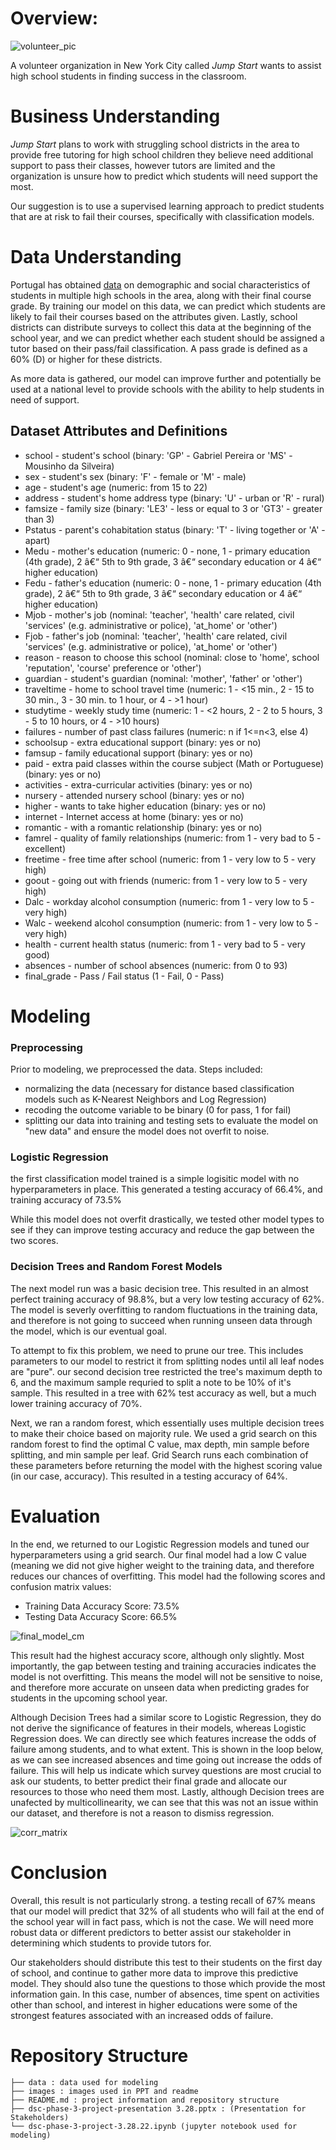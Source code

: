 # Overview:

![volunteer_pic](https://github.com/sabinabains/dsc-phase-3-project/blob/main/images/volunteer_pic.jpg)

A volunteer organization in New York City called *Jump Start* wants to assist high school students in finding success in the classroom.

# Business Understanding

*Jump Start* plans to work with struggling school districts in the area to provide free tutoring for high school children they believe need additional support to pass their classes, however tutors are limited and the organization is unsure how to predict which students will need support the most.

Our suggestion is to use a supervised learning approach to predict students that are at risk to fail their courses, specifically with classification models. 

# Data Understanding

Portugal has obtained [data](https://www.kaggle.com/impapan/student-performance-data-set) on demographic and social characteristics of students in multiple high schools in the area, along with their final course grade. By training our model on this data, we can predict which students are likely to fail their courses based on the attributes given. Lastly, school districts can distribute surveys to collect this data at the beginning of the school year, and we can predict whether each student should be assigned a tutor based on their pass/fail classification. A pass grade is defined as a 60% (D) or higher for these districts.

As more data is gathered, our model can improve further and potentially be used at a national level to provide schools with the ability to help students in need of support. 

## Dataset Attributes and Definitions

* school - student's school (binary: 'GP' - Gabriel Pereira or 'MS' - Mousinho da Silveira)
* sex - student's sex (binary: 'F' - female or 'M' - male)
* age - student's age (numeric: from 15 to 22)
* address - student's home address type (binary: 'U' - urban or 'R' - rural)
* famsize - family size (binary: 'LE3' - less or equal to 3 or 'GT3' - greater than 3)
* Pstatus - parent's cohabitation status (binary: 'T' - living together or 'A' - apart)
* Medu - mother's education (numeric: 0 - none, 1 - primary education (4th grade), 2 â€“ 5th to 9th grade, 3 â€“ secondary education or 4 â€“ higher education)
* Fedu - father's education (numeric: 0 - none, 1 - primary education (4th grade), 2 â€“ 5th to 9th grade, 3 â€“ secondary education or 4 â€“ higher education)
* Mjob - mother's job (nominal: 'teacher', 'health' care related, civil 'services' (e.g. administrative or police), 'at_home' or 'other')
* Fjob - father's job (nominal: 'teacher', 'health' care related, civil 'services' (e.g. administrative or police), 'at_home' or 'other')
* reason - reason to choose this school (nominal: close to 'home', school 'reputation', 'course' preference or 'other')
* guardian - student's guardian (nominal: 'mother', 'father' or 'other')
* traveltime - home to school travel time (numeric: 1 - <15 min., 2 - 15 to 30 min., 3 - 30 min. to 1 hour, or 4 - >1 hour)
* studytime - weekly study time (numeric: 1 - <2 hours, 2 - 2 to 5 hours, 3 - 5 to 10 hours, or 4 - >10 hours)
* failures - number of past class failures (numeric: n if 1<=n<3, else 4)
* schoolsup - extra educational support (binary: yes or no)
* famsup - family educational support (binary: yes or no)
* paid - extra paid classes within the course subject (Math or Portuguese) (binary: yes or no)
* activities - extra-curricular activities (binary: yes or no)
* nursery - attended nursery school (binary: yes or no)
* higher - wants to take higher education (binary: yes or no)
* internet - Internet access at home (binary: yes or no)
* romantic - with a romantic relationship (binary: yes or no)
* famrel - quality of family relationships (numeric: from 1 - very bad to 5 - excellent)
* freetime - free time after school (numeric: from 1 - very low to 5 - very high)
* goout - going out with friends (numeric: from 1 - very low to 5 - very high)
* Dalc - workday alcohol consumption (numeric: from 1 - very low to 5 - very high)
* Walc - weekend alcohol consumption (numeric: from 1 - very low to 5 - very high)
* health - current health status (numeric: from 1 - very bad to 5 - very good)
* absences - number of school absences (numeric: from 0 to 93)
* final_grade - Pass / Fail status (1 - Fail, 0 - Pass)

# Modeling

### Preprocessing
Prior to modeling, we preprocessed the data. Steps included:
  * normalizing the data (necessary for distance based classification models such as K-Nearest Neighbors and Log Regression)
  * recoding the outcome variable to be binary (0 for pass, 1 for fail)
  * splitting our data into training and testing sets to evaluate the model on "new data" and ensure the model does not overfit to noise.

### Logistic Regression
the first classification model trained is a simple logisitic model with no hyperparameters in place. This generated a testing accuracy of 66.4%, and training accuracy of 73.5%

While this model does not overfit drastically, we tested other model types to see if they can improve testing accuracy and reduce the gap between the two scores.

### Decision Trees and Random Forest Models

The next model run was a basic decision tree. This resulted in an almost perfect training accuracy of 98.8%, but a very low testing accuracy of 62%. The model is severly overfitting to random fluctuations in the training data, and therefore is not going to succeed when running unseen data through the model, which is our eventual goal.

To attempt to fix this problem, we need to prune our tree. This includes parameters to our model to restrict it from splitting nodes until all leaf nodes are "pure". our second decision tree restricted the tree's maximum depth to 6, and the maximum sample requried to split a note to be 10% of it's sample. This resulted in a tree with 62% test accuracy as well, but a much lower training accuracy of 70%. 

Next, we ran a random forest, which essentially uses multiple decision trees to make their choice based on majority rule. We used a grid search on this random forest to find the optimal C value, max depth, min sample before splitting, and min sample per leaf. Grid Search runs each combination of these parameters before returning the model with the highest scoring value (in our case, accuracy). This resulted in a testing accuracy of 64%. 

# Evaluation

In the end, we returned to our Logistic Regression models and tuned our hyperparameters using a grid search. Our final model had a low C value (meaning we did not give higher weight to the training data, and therefore reduces our chances of overfitting. This model had the following scores and confusion matrix values:

* Training Data Accuracy Score: 73.5%
* Testing Data Accuracy Score: 66.5%

![final_model_cm](https://github.com/sabinabains/dsc-phase-3-project/blob/main/images/final_model_cm.png)

This result had the highest accuracy score, although only slightly. Most importantly, the gap between testing and training accuracies indicates the model is not overfitting. This means the model will not be sensitive to noise, and therefore more accurate on unseen data when predicting grades for students in the upcoming school year.

   Although Decision Trees had a similar score to Logistic Regression, they do not derive the significance of features in their models, whereas Logistic 
Regression does. We can directly see which features increase the odds of failure among students, and to what extent. This is shown in the loop below, as we can see increased absences and time going out increase the odds of failure. This will help us indicate which survey questions are most crucial to ask our students, to better predict their final grade and allocate our resources to those who need them most. Lastly, although Decision trees are unafected by multicollinearity, we can see that this was not an issue within our dataset, and therefore is not a reason to dismiss regression.

![corr_matrix](https://github.com/sabinabains/dsc-phase-3-project/blob/main/images/corr_matrix.png)


# Conclusion

   Overall, this result is not particularly strong. a testing recall of 67% means that our model will predict that 32% of all students who will fail at the end of the school year will in fact pass, which is not the case. We will need more robust data or different predictors to better assist our stakeholder in determining which  students to provide tutors for.
   
   Our stakeholders should distribute this test to their students on the first day of school, and continue to gather more data to improve this predictive model. They should also tune the questions to those which provide the most information gain. In this case, number of absences, time spent on activities other than school, and interest in higher educations were some of the strongest features associated with an increased odds of failure. 

# Repository Structure

```
├── data : data used for modeling
├── images : images used in PPT and readme
├── README.md : project information and repository structure
├── dsc-phase-3-project-presentation 3.28.pptx : (Presentation for Stakeholders)
└── dsc-phase-3-project-3.28.22.ipynb (jupyter notebook used for modeling)
```
